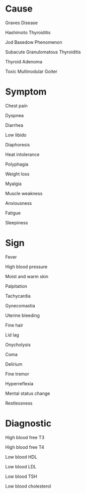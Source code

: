 # Cause

Graves Disease

Hashimoto Thyroiditis

Jod Basedow Phenomenon

Subacute Granulomatous Thyroiditis

Thyroid Adenoma

Toxic Multinodular Goiter

# Symptom

Chest pain

Dyspnea

Diarrhea

Low libido

Diaphoresis

Heat intolerance

Polyphagia

Weight loss

Myalgia

Muscle weakness

Anxiousness

Fatigue

Sleepiness

# Sign

Fever

High blood pressure

Moist and warm skin

Palpitation

Tachycardia

Gynecomastia

Uterine bleeding

Fine hair

Lid lag

Onycholysis

Coma

Delirium

Fine tremor

Hyperreflexia

Mental status change

Restlessness

# Diagnostic

High blood free T3

High blood free T4

Low blood HDL

Low blood LDL

Low blood TSH

Low blood cholesterol
